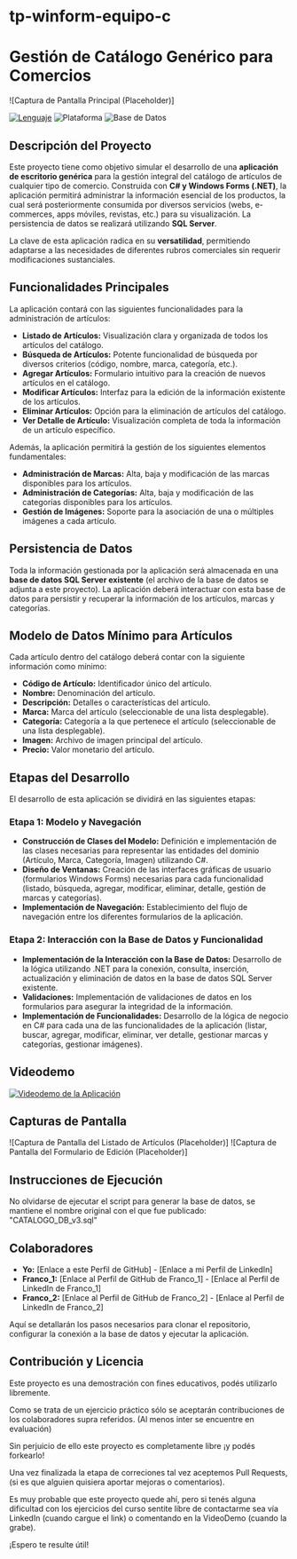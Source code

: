 # tp-winform-equipo-c
# Gestión de Catálogo Genérico para Comercios

![Captura de Pantalla Principal (Placeholder)]

[![Lenguaje](https://img.shields.io/badge/Lenguaje-C%23-blue)](https://docs.microsoft.com/en-us/dotnet/csharp/)
![Plataforma](https://img.shields.io/badge/platform-.NET%20WinForms-brightgreen)
![Base de Datos](https://img.shields.io/badge/Base%20de%20Datos-SQL%20Server-red)

## Descripción del Proyecto

Este proyecto tiene como objetivo simular el desarrollo de una **aplicación de escritorio genérica** para la gestión integral del catálogo de artículos de cualquier tipo de comercio. Construida con **C# y Windows Forms (.NET)**, la aplicación permitirá administrar la información esencial de los productos, la cual será posteriormente consumida por diversos servicios (webs, e-commerces, apps móviles, revistas, etc.) para su visualización. La persistencia de datos se realizará utilizando **SQL Server**.

La clave de esta aplicación radica en su **versatilidad**, permitiendo adaptarse a las necesidades de diferentes rubros comerciales sin requerir modificaciones sustanciales.

## Funcionalidades Principales

La aplicación contará con las siguientes funcionalidades para la administración de artículos:

* **Listado de Artículos:** Visualización clara y organizada de todos los artículos del catálogo.
* **Búsqueda de Artículos:** Potente funcionalidad de búsqueda por diversos criterios (código, nombre, marca, categoría, etc.).
* **Agregar Artículos:** Formulario intuitivo para la creación de nuevos artículos en el catálogo.
* **Modificar Artículos:** Interfaz para la edición de la información existente de los artículos.
* **Eliminar Artículos:** Opción para la eliminación de artículos del catálogo.
* **Ver Detalle de Artículo:** Visualización completa de toda la información de un artículo específico.

Además, la aplicación permitirá la gestión de los siguientes elementos fundamentales:

* **Administración de Marcas:** Alta, baja y modificación de las marcas disponibles para los artículos.
* **Administración de Categorías:** Alta, baja y modificación de las categorías disponibles para los artículos.
* **Gestión de Imágenes:** Soporte para la asociación de una o múltiples imágenes a cada artículo.

## Persistencia de Datos

Toda la información gestionada por la aplicación será almacenada en una **base de datos SQL Server existente** (el archivo de la base de datos se adjunta a este proyecto). La aplicación deberá interactuar con esta base de datos para persistir y recuperar la información de los artículos, marcas y categorías.

## Modelo de Datos Mínimo para Artículos

Cada artículo dentro del catálogo deberá contar con la siguiente información como mínimo:

* **Código de Artículo:** Identificador único del artículo.
* **Nombre:** Denominación del artículo.
* **Descripción:** Detalles o características del artículo.
* **Marca:** Marca del artículo (seleccionable de una lista desplegable).
* **Categoría:** Categoría a la que pertenece el artículo (seleccionable de una lista desplegable).
* **Imagen:** Archivo de imagen principal del artículo.
* **Precio:** Valor monetario del artículo.

## Etapas del Desarrollo

El desarrollo de esta aplicación se dividirá en las siguientes etapas:

### Etapa 1: Modelo y Navegación

* **Construcción de Clases del Modelo:** Definición e implementación de las clases necesarias para representar las entidades del dominio (Artículo, Marca, Categoría, Imagen) utilizando C#.
* **Diseño de Ventanas:** Creación de las interfaces gráficas de usuario (formularios Windows Forms) necesarias para cada funcionalidad (listado, búsqueda, agregar, modificar, eliminar, detalle, gestión de marcas y categorías).
* **Implementación de Navegación:** Establecimiento del flujo de navegación entre los diferentes formularios de la aplicación.

### Etapa 2: Interacción con la Base de Datos y Funcionalidad

* **Implementación de la Interacción con la Base de Datos:** Desarrollo de la lógica utilizando .NET para la conexión, consulta, inserción, actualización y eliminación de datos en la base de datos SQL Server existente.
* **Validaciones:** Implementación de validaciones de datos en los formularios para asegurar la integridad de la información.
* **Implementación de Funcionalidades:** Desarrollo de la lógica de negocio en C# para cada una de las funcionalidades de la aplicación (listar, buscar, agregar, modificar, eliminar, ver detalle, gestionar marcas y categorías, gestionar imágenes).

## Videodemo

[![Videodemo de la Aplicación](https://img.shields.io/badge/Ver%20Demo-YouTube-red)](https://www.youtube.com/watch?v=dQw4w9WgXcQ)
## Capturas de Pantalla

![Captura de Pantalla del Listado de Artículos (Placeholder)]
![Captura de Pantalla del Formulario de Edición (Placeholder)]

## Instrucciones de Ejecución

No olvidarse de ejecutar el script para generar la base de datos, se mantiene el nombre original con el que fue publicado: "CATALOGO_DB_v3.sql"

## Colaboradores

* **Yo:** [Enlace a este Perfil de GitHub] - [Enlace a mi Perfil de LinkedIn]
* **Franco\_1:** [Enlace al Perfil de GitHub de Franco\_1] - [Enlace al Perfil de LinkedIn de Franco\_1]
* **Franco\_2:** [Enlace al Perfil de GitHub de Franco\_2] - [Enlace al Perfil de LinkedIn de Franco\_2]

Aquí se detallarán los pasos necesarios para clonar el repositorio, configurar la conexión a la base de datos y ejecutar la aplicación.

## Contribución y Licencia

Este proyecto es una demostración con fines educativos, podés utilizarlo libremente.

Como se trata de un ejercicio práctico sólo se aceptarán contribuciones de los colaboradores supra referidos. (Al menos inter se encuentre en evaluación)

Sin perjuicio de ello este proyecto es completamente libre ¡y podés forkearlo!

Una vez finalizada la etapa de correciones tal vez aceptemos Pull Requests, (si es que alguien quisiera aportar mejoras o comentarios).

Es muy probable que este proyecto quede ahí, pero si tenés alguna dificultad con los ejercicios del curso sentite libre de contactarme sea vía LinkedIn (cuando cargue el link) o comentando en la VideoDemo (cuando la grabe).

¡Espero te resulte útil!